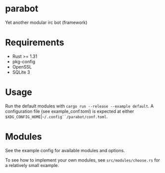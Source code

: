 # parabot
Yet another modular irc bot (framework)

# Requirements
- Rust >= 1.31
- pkg-config
- OpenSSL
- SQLite 3

# Usage
Run the default modules with `cargo run --release --example default`.
A configuration file (see example\_conf.toml) is expected at either `$XDG_CONFIG_HOME`|`~/.config``/parabot/conf.toml`.

# Modules
See the example config for available modules and options.

To see how to implement your own modules, see `src/modules/choose.rs` for a relatively small example.
